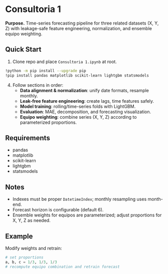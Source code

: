# Consultoria 1

**Purpose.** Time-series forecasting pipeline for three related datasets (X, Y, Z) with leakage-safe feature engineering, normalization, and ensemble equipo weighting.

## Quick Start

1. Clone repo and place `Consultoria 1.ipynb` at root.

```bash
!python -m pip install --upgrade pip
!pip install pandas matplotlib scikit-learn lightgbm statsmodels
```

4. Follow sections in order:
   - **Data alignment & normalization**: unify date formats, resample monthly.
   - **Leak-free feature engineering**: create lags, time features safely.
   - **Model training**: rolling/time-series folds with LightGBM.
   - **Evaluation**: MAE, decomposition, and forecasting visualization.
   - **Equipo weighting**: combine series (X, Y, Z) according to parameterized proportions.

## Requirements

- pandas
- matplotlib
- scikit-learn
- lightgbm
- statsmodels

## Notes

- Indexes must be proper `DatetimeIndex`; monthly resampling uses month-end.
- Forecast horizon is configurable (default 6).
- Ensemble weights for equipos are parameterized; adjust proportions for X, Y, Z as needed.

## Example

Modify weights and retrain:
```python
# set proportions
a, b, c = 1/3, 1/3, 1/3
# recompute equipo combination and retrain forecast
```
